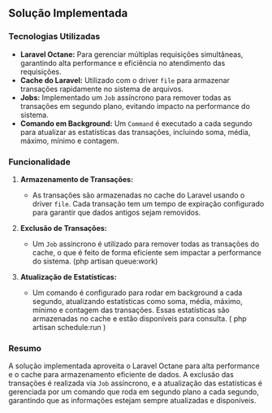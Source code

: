 ## Solução Implementada

### Tecnologias Utilizadas

- **Laravel Octane:** Para gerenciar múltiplas requisições simultâneas, garantindo alta performance e eficiência no atendimento das requisições.
- **Cache do Laravel:** Utilizado com o driver `file` para armazenar transações rapidamente no sistema de arquivos.
- **Jobs:** Implementado um `Job` assíncrono para remover todas as transações em segundo plano, evitando impacto na performance do sistema.
- **Comando em Background:** Um `Command` é executado a cada segundo para atualizar as estatísticas das transações, incluindo soma, média, máximo, mínimo e contagem.

### Funcionalidade

1. **Armazenamento de Transações:**
   - As transações são armazenadas no cache do Laravel usando o driver `file`. Cada transação tem um tempo de expiração configurado para garantir que dados antigos sejam removidos.

2. **Exclusão de Transações:**
   - Um `Job` assíncrono é utilizado para remover todas as transações do cache, o que é feito de forma eficiente sem impactar a performance do sistema. (php artisan queue:work)

3. **Atualização de Estatísticas:**
   - Um comando é configurado para rodar em background a cada segundo, atualizando estatísticas como soma, média, máximo, mínimo e contagem das transações. Essas estatísticas são armazenadas no cache e estão disponíveis para consulta. ( php artisan schedule:run )

### Resumo

A solução implementada aproveita o Laravel Octane para alta performance e o cache para armazenamento eficiente de dados. A exclusão das transações é realizada via `Job` assíncrono, e a atualização das estatísticas é gerenciada por um comando que roda em segundo plano a cada segundo, garantindo que as informações estejam sempre atualizadas e disponíveis.
